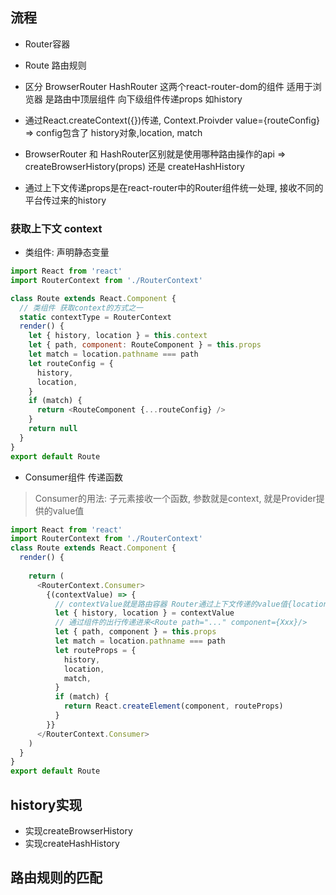 ## 流程
- Router容器
- Route 路由规则
- 区分 BrowserRouter HashRouter 这两个react-router-dom的组件 适用于浏览器 是路由中顶层组件 向下级组件传递props 如history
- 通过React.createContext({})传递, Context.Proivder value={routeConfig} => config包含了 history对象,location, match

- BrowserRouter 和 HashRouter区别就是使用哪种路由操作的api => createBrowserHistory(props) 还是 createHashHistory
- 通过上下文传递props是在react-router中的Router组件统一处理, 接收不同的平台传过来的history



### 获取上下文 context
- 类组件: 声明静态变量
```js
import React from 'react'
import RouterContext from './RouterContext'

class Route extends React.Component {
  // 类组件 获取context的方式之一
  static contextType = RouterContext
  render() {
    let { history, location } = this.context
    let { path, component: RouteComponent } = this.props
    let match = location.pathname === path
    let routeConfig = {
      history,
      location,
    }
    if (match) {
      return <RouteComponent {...routeConfig} />
    }
    return null
  }
}
export default Route
```

- Consumer组件 传递函数
> Consumer的用法: 子元素接收一个函数, 参数就是context, 就是Provider提供的value值
```js
import React from 'react'
import RouterContext from './RouterContext'
class Route extends React.Component {
  render() {
    
    return (
      <RouterContext.Consumer>
        {(contextValue) => {
          // contextValue就是路由容器 Router通过上下文传递的value值{location,history,match}
          let { history, location } = contextValue
          // 通过组件的出行传递进来<Route path="..." component={Xxx}/>
          let { path, component } = this.props
          let match = location.pathname === path
          let routeProps = {
            history,
            location,
            match,
          }
          if (match) {
            return React.createElement(component, routeProps)
          }
        }}
      </RouterContext.Consumer>
    )
  }
}
export default Route
```


## history实现
- 实现createBrowserHistory
- 实现createHashHistory


## 路由规则的匹配
